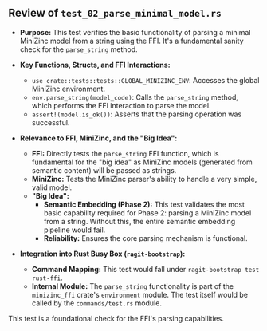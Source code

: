 ## Review of `test_02_parse_minimal_model.rs`

*   **Purpose:** This test verifies the basic functionality of parsing a minimal MiniZinc model from a string using the FFI. It's a fundamental sanity check for the `parse_string` method.
*   **Key Functions, Structs, and FFI Interactions:**
    *   `use crate::tests::tests::GLOBAL_MINIZINC_ENV`: Accesses the global MiniZinc environment.
    *   `env.parse_string(model_code)`: Calls the `parse_string` method, which performs the FFI interaction to parse the model.
    *   `assert!(model.is_ok())`: Asserts that the parsing operation was successful.
*   **Relevance to FFI, MiniZinc, and the "Big Idea":**
    *   **FFI:** Directly tests the `parse_string` FFI function, which is fundamental for the "big idea" as MiniZinc models (generated from semantic content) will be passed as strings.
    *   **MiniZinc:** Tests the MiniZinc parser's ability to handle a very simple, valid model.
    *   **"Big Idea":**
        *   **Semantic Embedding (Phase 2):** This test validates the most basic capability required for Phase 2: parsing a MiniZinc model from a string. Without this, the entire semantic embedding pipeline would fail.
        *   **Reliability:** Ensures the core parsing mechanism is functional.

*   **Integration into Rust Busy Box (`ragit-bootstrap`):**
    *   **Command Mapping:** This test would fall under `ragit-bootstrap test rust-ffi`.
    *   **Internal Module:** The `parse_string` functionality is part of the `minizinc_ffi` crate's `environment` module. The test itself would be called by the `commands/test.rs` module.

This test is a foundational check for the FFI's parsing capabilities.
